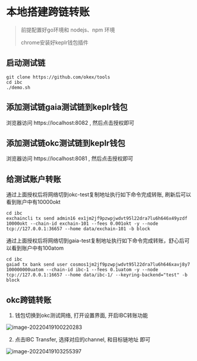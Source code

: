 # 本地搭建跨链转账

> 前提配置好go环境和 nodejs、npm 环境
>
> chrome安装好keplr钱包插件

## 启动测试链

```
git clone https://github.com/okex/tools
cd ibc
./demo.sh
```

## 添加测试链gaia测试链到keplr钱包

浏览器访问 https://localhost:8082 , 然后点击授权即可

## 添加测试链okc测试链到keplr钱包

浏览器访问 https://localhost:8081 , 然后点击授权即可

## 给测试账户转账
通过上面授权后将网络切到okc-test复制地址执行如下命令完成转账, 刷新后可以看到账户中有10000okt
```shell
cd ibc
exchaincli tx send admin16 ex1jm2jf9pzwpjwdvt95l22dra7lu6h646x49yzdf  10000okt --chain-id exchain-101 --fees 0.001okt -y --node tcp://127.0.0.1:36657 --home data/exchain-101 -b block
```

通过上面授权后将网络切到gaia-test复制地址执行如下命令完成转账，舒心后可以看到账户中有100atom
```shell
cd ibc
gaiad tx bank send user cosmos1jm2jf9pzwpjwdvt95l22dra7lu6h646xavj8y7 100000000uatom --chain-id ibc-1 --fees 0.1uatom -y --node tcp://127.0.0.1:16657 --home data/ibc-1/ --keyring-backend="test" -b block
```

## okc跨链转账

1. 钱包切换到okc测试网络, 打开设置界面, 开启IBC转账功能

![image-20220419100220283](http://typora.img.codingfine.com/imgimage-20220419100220283.png)

2. 点击IBC Transfer, 选择对应的channel, 和目标链地址 即可

![image-20220419103255397](http://typora.img.codingfine.com/imgimage-20220419103255397.png)